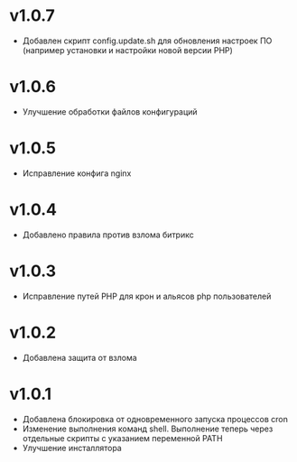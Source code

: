 # v1.0.7
* Добавлен скрипт config.update.sh для обновления настроек ПО (например установки и настройки новой версии PHP)

# v1.0.6
* Улучшение обработки файлов конфигураций

# v1.0.5
* Исправление конфига nginx

# v1.0.4
* Добавлено правила против взлома битрикс

# v1.0.3
* Исправление путей PHP для крон и альясов php пользователей

# v1.0.2
* Добавлена защита от взлома

# v1.0.1
* Добавлена блокировка от одновременного запуска процессов cron
* Изменение выполнения команд shell. Выполнение теперь через отдельные скрипты с указанием переменной PATH
* Улучшение инсталлятора

